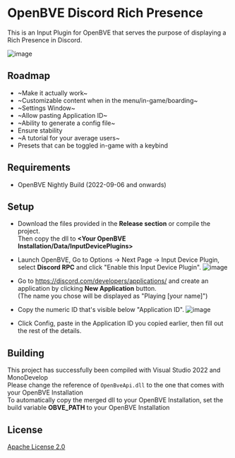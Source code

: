 # OpenBVE Discord Rich Presence
This is an Input Plugin for OpenBVE that serves the purpose of displaying a Rich Presence in Discord.  

![image](https://user-images.githubusercontent.com/28094366/193469301-118309fd-5bb7-47b8-9cb7-6250d8924fef.png)

## Roadmap
- ~Make it actually work~
- ~Customizable content when in the menu/in-game/boarding~
- ~Settings Window~
- ~Allow pasting Application ID~
- ~Ability to generate a config file~
- Ensure stability
- ~A tutorial for your average users~
- Presets that can be toggled in-game with a keybind

## Requirements
- OpenBVE Nightly Build (2022-09-06 and onwards)

## Setup
- Download the files provided in the **Release section** or compile the project.  
Then copy the dll to **<Your OpenBVE Installation/Data/InputDevicePlugins>**

- Launch OpenBVE, Go to Options -> Next Page -> Input Device Plugin, select **Discord RPC** and click "Enable this Input Device Plugin".
![image](https://user-images.githubusercontent.com/28094366/196678453-816c33c5-3ce9-4b9b-9216-ea2a2a393f11.png)

- Go to https://discord.com/developers/applications/ and create an application by clicking **New Application** button.  
(The name you chose will be displayed as "Playing [your name]")
- Copy the numeric ID that's visible below "Application ID".
![image](https://user-images.githubusercontent.com/28094366/196678999-80779eb8-d469-4318-afa9-045cf89b212b.png)

- Click Config, paste in the Application ID you copied earlier, then fill out the rest of the details.

## Building
This project has successfully been compiled with Visual Studio 2022 and MonoDevelop  
Please change the reference of `OpenBveApi.dll` to the one that comes with your OpenBVE Installation  
To automatically copy the merged dll to your OpenBVE Installation, set the build variable **OBVE_PATH** to your OpenBVE Installation

## License
[Apache License 2.0](https://www.apache.org/licenses/LICENSE-2.0.txt)
